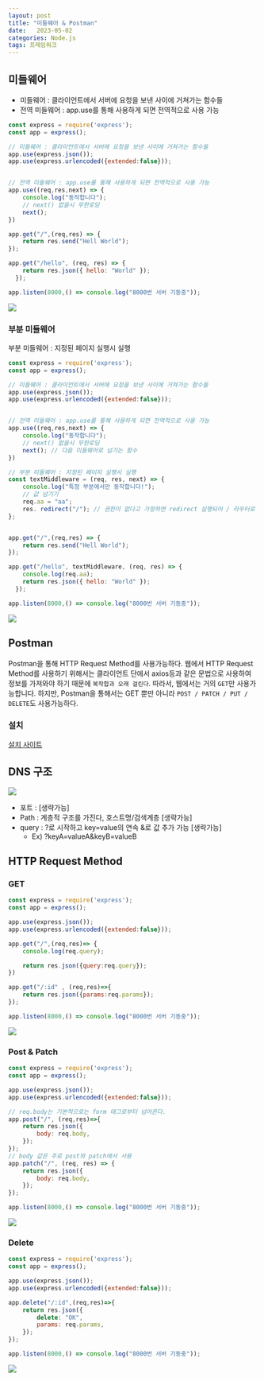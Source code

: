 ```yaml
---
layout: post
title: "미들웨어 & Postman"
date:   2023-05-02
categories: Node.js
tags: 프레임워크
---
```


## 미들웨어
- 미들웨어 : 클라이언트에서 서버에 요청을 보낸 사이에 거쳐가는 함수들
- 전역 미들웨어 : app.use를 통해 사용하게 되면 전역적으로 사용 가능

```js
const express = require('express');
const app = express();

// 미들웨어 : 클라이언트에서 서버에 요청을 보낸 사이에 거쳐가는 함수들
app.use(express.json());
app.use(express.urlencoded({extended:false}));


// 전역 미들웨어 : app.use를 통해 사용하게 되면 전역적으로 사용 가능
app.use((req,res,next) => {
    console.log("동작합니다");
    // next() 없을시 무한로딩
    next();
})

app.get("/",(req,res) => {
    return res.send("Hell World");
});

app.get("/hello", (req, res) => {
    return res.json({ hello: "World" });
  });

app.listen(8000,() => console.log("8000번 서버 기동중"));
```

![](https://velog.velcdn.com/images/dev-hoon/post/72c3da20-f569-47ac-89dd-d97afe439d70/image.png)

### 부분 미들웨어
부분 미들웨어 : 지정된 페이지 실행시 실행
```js
const express = require('express');
const app = express();

// 미들웨어 : 클라이언트에서 서버에 요청을 보낸 사이에 거쳐가는 함수들
app.use(express.json());
app.use(express.urlencoded({extended:false}));


// 전역 미들웨어 : app.use를 통해 사용하게 되면 전역적으로 사용 가능
app.use((req,res,next) => {
    console.log("동작합니다");
    // next() 없을시 무한로딩
    next(); // 다음 미들웨어로 넘기는 함수
})

// 부분 미들웨어 : 지정된 페이지 실행시 실행
const textMiddleware = (req, res, next) => {
    console.log("특정 부분에서만 동작합니다!");
    // 값 넘기기
    req.aa = "aa"; 
    res. redirect("/"); // 권한이 없다고 가정하면 redirect 실행되어 / 라우터로 이동
};


app.get("/",(req,res) => {
    return res.send("Hell World");
});

app.get("/hello", textMiddleware, (req, res) => {
    console.log(req.aa);
    return res.json({ hello: "World" });
  });

app.listen(8000,() => console.log("8000번 서버 기동중"));
```
![](https://velog.velcdn.com/images/dev-hoon/post/fa3f1668-5ea8-47f4-9008-8140c39689d4/image.png)

## Postman
Postman을 통해 HTTP Request Method를 사용가능하다.
웹에서 HTTP Request Method를 사용하기 위해서는 클라이언트 단에서 axios등과 같은 문법으로 사용하여 정보를 가져와야 하기 때문에 `복작합과 오래 걸린다`. 따라서, 웹에서는 거의 `GET`만 사용가능합니다.
하지만, Postman을 통해서는 GET 뿐만 아니라 `POST / PATCH / PUT / DELETE`도 사용가능하다.
### 설치
[설치 사이트](https://www.postman.com/)

## DNS 구조
![](https://velog.velcdn.com/images/dev-hoon/post/65acc63a-ab2f-4691-8c5d-0662e85ce2f4/image.png)

- 포트 : [생략가능]
- Path : 계층적 구조를 가진다, 호스트명/검색계층 [생략가능]
- query : ?로 시작하고 key=value의 연속 &로 값 추가 가능 [생략가능]
	- Ex) ?keyA=valueA&keyB=valueB 
    
## HTTP Request Method
### GET
```js
const express = require('express');
const app = express();

app.use(express.json());
app.use(express.urlencoded({extended:false}));

app.get("/",(req,res)=> {
    console.log(req.query);

    return res.json({query:req.query});
})

app.get("/:id" , (req,res)=>{
    return res.json({params:req.params});
});

app.listen(8000,() => console.log("8000번 서버 기동중"));
```
![](https://velog.velcdn.com/images/dev-hoon/post/13368cee-9ab9-47c7-a670-6a25a3f2fe46/image.png)

### Post & Patch
```js
const express = require('express');
const app = express();

app.use(express.json());
app.use(express.urlencoded({extended:false}));

// req.body는 기본적으로는 form 태그로부터 넘어온다.
app.post("/", (req,res)=>{
    return res.json({
        body: req.body,
    });
});
// body 값은 주로 post와 patch에서 사용
app.patch("/", (req, res) => {
    return res.json({
        body: req.body,
    });
});

app.listen(8000,() => console.log("8000번 서버 기동중"));
```

![](https://velog.velcdn.com/images/dev-hoon/post/8490d61e-90b1-4819-98b8-b4ccd0347a7e/image.png)

### Delete
```js
const express = require('express');
const app = express();

app.use(express.json());
app.use(express.urlencoded({extended:false}));

app.delete("/:id",(req,res)=>{
    return res.json({
        delete: "OK",
        params: req.params,
    });
});

app.listen(8000,() => console.log("8000번 서버 기동중"));
```
![](https://velog.velcdn.com/images/dev-hoon/post/5dc8e6bb-3518-4253-b790-af7a4436b1af/image.png)

